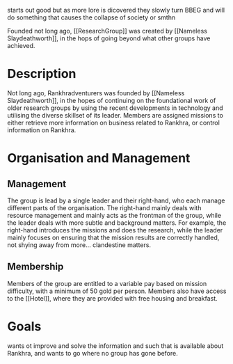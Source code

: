 starts out good but as more lore is dicovered they slowly turn BBEG and will do something that causes the collapse of society or smthn

Founded not long ago, [[ResearchGroup]] was created by [[Nameless Slaydeathworth]], in the hops of going beyond what other groups have achieved.

# Description
Not long ago, Rankhradventurers was founded by [[Nameless Slaydeathworth]], in the hopes of continuing on the foundational work of older research groups by using the recent developments in technology and utilising the diverse skillset of its leader. Members are assigned missions to either retrieve more information on business related to Rankhra, or control information on Rankhra.

# Organisation and Management
## Management
The group is lead by a single leader and their right-hand, who each manage different parts of the organisation. The right-hand mainly deals with resource management and mainly acts as the frontman of the group, while the leader deals with more subtle and background matters. For example, the right-hand introduces the missions and does the research, while the leader mainly focuses on ensuring that the mission results are correctly handled, not shying away from more... clandestine matters.

## Membership
Members of the group are entitled to a variable pay based on mission difficulty, with a minimum of 50 gold per person. Members also have access to the [[Hotel]], where they are provided with free housing and breakfast.

# Goals
wants ot improve and solve the information and such that is available about Rankhra, and wants to go where no group has gone before.
